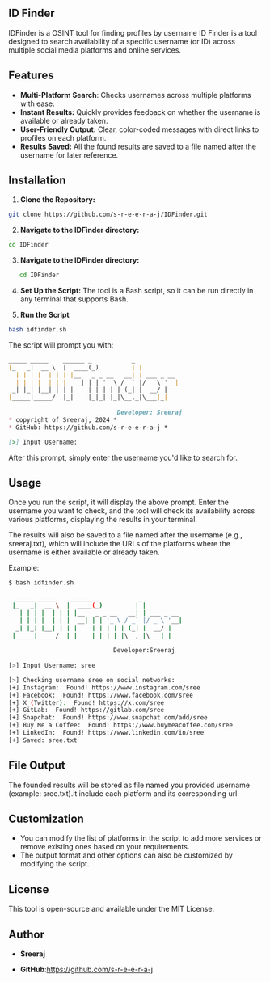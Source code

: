 ## ID Finder
IDFinder is a OSINT tool for finding profiles by username
ID Finder is a tool designed to search  availability of a specific username (or ID) across multiple social media platforms and online services.

## Features
- **Multi-Platform Search**: Checks usernames across multiple platforms with ease.
- **Instant Results:** Quickly provides feedback on whether the username is available or already taken.
- **User-Friendly Output:** Clear, color-coded messages with direct links to profiles on each platform.
- **Results Saved:** All the found results are saved to a file named after the username for later reference.
## Installation
1. **Clone the Repository:**

```bash
git clone https://github.com/s-r-e-e-r-a-j/IDFinder.git
```
2. **Navigate to the IDFinder directory:**
```bash
cd IDFinder
```
3. **Navigate to the IDFinder directory:**
```bash
   cd IDFinder
```
4. **Set Up the Script:** The tool is a Bash script, so it can be run directly in any terminal that supports Bash.

5. **Run the Script**
```bash
bash idfinder.sh
```

The script will prompt you with:

```markdown
_____ _____    ______ _           _           
|_   _|  __ \  |  ____(_)         | |          
  | | | |  | | | |__   _ _ __   __| | ___ _ __ 
  | | | |  | | |  __| | | '_ \ / _` |/ _ \ '__|
 _| |_| |__| | | |    | | | | | (_| |  __/ |   
|_____|_____/  |_|    |_|_| |_|\__,_|\___|_| 
                               
                              Developer: Sreeraj         
* copyright of Sreeraj, 2024 *
* GitHub: https://github.com/s-r-e-e-r-a-j *

[>] Input Username:
```
After this prompt, simply enter the username you'd like to search for.

## Usage
Once you run the script, it will display the above prompt. Enter the username you want to check, and the tool will check its availability across various platforms, displaying the results in your terminal.

The results will also be saved to a file named after the username (e.g., sreeraj.txt), which will include the URLs of the platforms where the username is either available or already taken.

Example:

```bash
$ bash idfinder.sh
  
  _____ _____    ______ _           _           
 |_   _|  __ \  |  ____(_)         | |          
   | | | |  | | | |__   _ _ __   __| | ___ _ __ 
   | | | |  | | |  __| | | '_ \ / _` |/ _ \ '__|
  _| |_| |__| | | |    | | | | | (_| |  __/ |   
 |_____|_____/  |_|    |_|_| |_|\__,_|\___|_| 
   
                             Developer:Sreeraj         
                  
[>] Input Username: sree

[>] Checking username sree on social networks: 
[+] Instagram:  Found! https://www.instagram.com/sree
[+] Facebook:  Found! https://www.facebook.com/sree
[+] X (Twitter):  Found! https://x.com/sree
[+] GitLab:  Found! https://gitlab.com/sree
[+] Snapchat:  Found! https://www.snapchat.com/add/sree
[+] Buy Me a Coffee:  Found! https://www.buymeacoffee.com/sree
[+] LinkedIn:  Found! https://www.linkedin.com/in/sree
[+] Saved: sree.txt
```
## File Output
The founded results will be stored as file named you provided username (example: sree.txt).it include each platform and its corresponding url

## Customization
- You can modify the list of platforms in the script to add more services or remove existing ones based on your requirements.
- The output format and other options can also be customized by modifying the script.

## License
This tool is open-source and available under the MIT License.

## Author
- **Sreeraj**

- **GitHub**:https://github.com/s-r-e-e-r-a-j


